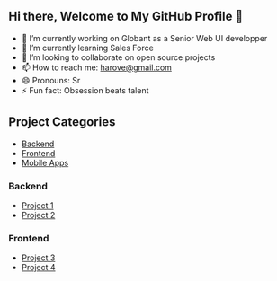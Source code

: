 ## Hi there, Welcome to My GitHub Profile 👋

- 🔭 I’m currently working on Globant as a Senior Web UI developper
- 🌱 I’m currently learning Sales Force
- 👯 I’m looking to collaborate on open source projects
- 📫 How to reach me: harove@gmail.com
- 😄 Pronouns: Sr
- ⚡ Fun fact: Obsession beats talent


## Project Categories
- [Backend](#backend)
- [Frontend](#frontend)
- [Mobile Apps](#mobile-apps)

### Backend
- [Project 1](link-to-repo)
- [Project 2](link-to-repo)

### Frontend
- [Project 3](link-to-repo)
- [Project 4](link-to-repo)
